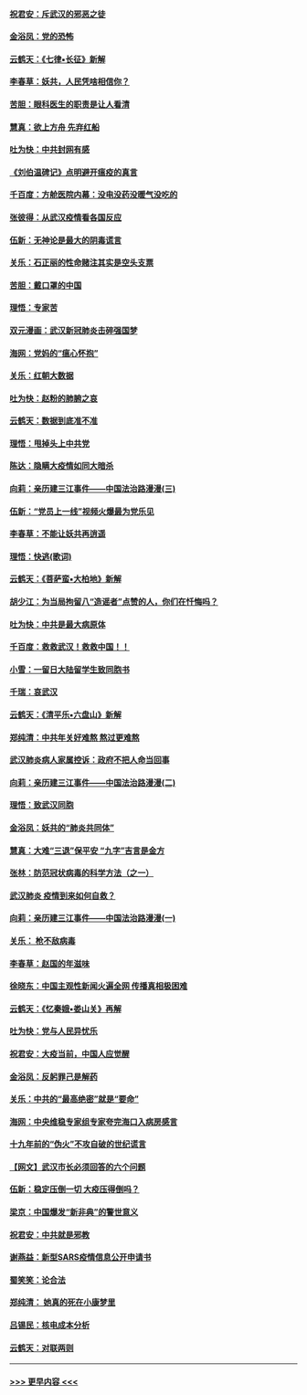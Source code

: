 #### [祝君安：斥武汉的邪恶之徒](../pages/nsc993/n11855861.md?t=02100133) 
#### [金浴凤：党的恐怖](../pages/nsc993/n11855849.md?t=02100133) 
#### [云鹤天：《七律▪长征》新解](../pages/nsc993/n11855479.md?t=02100133) 
#### [李春草：妖共，人民凭啥相信你？](../pages/nsc993/n11855196.md?t=02100133) 
#### [苦胆：眼科医生的职责是让人看清](../pages/nsc993/n11853840.md?t=02100133) 
#### [慧真：欲上方舟 先弃红船](../pages/nsc993/n11853483.md?t=02100133) 
#### [吐为快：中共封网有感](../pages/nsc993/n11852575.md?t=02100133) 
#### [《刘伯温碑记》点明避开瘟疫的真言](../pages/nsc993/n11852128.md?t=02100133) 
#### [千百度：方舱医院内幕：没电没药没暖气没吃的](../pages/nsc993/n11850211.md?t=02100133) 
#### [张彼得：从武汉疫情看各国反应](../pages/nsc993/n11850102.md?t=02100133) 
#### [伍新：无神论是最大的阴毒谎言](../pages/nsc993/n11846129.md?t=02100133) 
#### [关乐：石正丽的性命赌注其实是空头支票](../pages/nsc993/n11846109.md?t=02100133) 
#### [苦胆：戴口罩的中国](../pages/nsc993/n11845576.md?t=02100133) 
#### [理悟：专家苦](../pages/nsc993/n11845564.md?t=02100133) 
#### [双元漫画：武汉新冠肺炎击碎强国梦](../pages/nsc993/n11843320.md?t=02100133) 
#### [海网：党妈的“瘟心怀抱”](../pages/nsc993/n11840740.md?t=02100133) 
#### [关乐：红朝大数据](../pages/nsc993/n11840675.md?t=02100133) 
#### [吐为快：赵粉的肺腑之哀](../pages/nsc993/n11840618.md?t=02100133) 
#### [云鹤天：数据到底准不准](../pages/nsc993/n11840325.md?t=02100133) 
#### [理悟：甩掉头上中共党](../pages/nsc993/n11838826.md?t=02100133) 
#### [陈达：隐瞒大疫情如同大暗杀](../pages/nsc993/n11838771.md?t=02100133) 
#### [向莉：亲历建三江事件——中国法治路漫漫(三)](../pages/nsc993/n11831825.md?t=02100133) 
#### [伍新：“党员上一线”视频火爆最为党乐见](../pages/nsc993/n11838200.md?t=02100133) 
#### [李春草：不能让妖共再逍遥](../pages/nsc993/n11838102.md?t=02100133) 
#### [理悟：快逃(歌词)](../pages/nsc993/n11838083.md?t=02100133) 
#### [云鹤天：《菩萨蛮▪大柏地》新解](../pages/nsc993/n11838059.md?t=02100133) 
#### [胡少江：为当局拘留八“造谣者”点赞的人，你们在忏悔吗？](../pages/nsc993/n11836801.md?t=02100133) 
#### [吐为快：中共是最大病原体](../pages/nsc993/n11836748.md?t=02100133) 
#### [千百度：救救武汉！救救中国！！](../pages/nsc993/n11836145.md?t=02100133) 
#### [小雪：一留日大陆留学生致同胞书](../pages/nsc993/n11834624.md?t=02100133) 
#### [千瑞：哀武汉](../pages/nsc993/n11833647.md?t=02100133) 
#### [云鹤天：《清平乐▪六盘山》新解](../pages/nsc993/n11833611.md?t=02100133) 
#### [郑纯清：中共年关好难熬 熬过更难熬](../pages/nsc993/n11833489.md?t=02100133) 
#### [武汉肺炎病人家属控诉：政府不把人命当回事](../pages/nsc993/n11833205.md?t=02100133) 
#### [向莉：亲历建三江事件——中国法治路漫漫(二)](../pages/nsc993/n11829102.md?t=02100133) 
#### [理悟：致武汉同胞](../pages/nsc993/n11831522.md?t=02100133) 
#### [金浴凤：妖共的“肺炎共同体”](../pages/nsc993/n11829448.md?t=02100133) 
#### [慧真：大难“三退”保平安 “九字”吉言是金方](../pages/nsc993/n11829501.md?t=02100133) 
#### [张林：防范冠状病毒的科学方法（之一）](../pages/nsc993/n11828618.md?t=02100133) 
#### [武汉肺炎 疫情到来如何自救？](../pages/nsc993/n11827632.md?t=02100133) 
#### [向莉：亲历建三江事件——中国法治路漫漫(一)](../pages/nsc993/n11827190.md?t=02100133) 
#### [关乐： 枪不敌病毒](../pages/nsc993/n11826746.md?t=02100133) 
#### [李春草：赵国的年滋味](../pages/nsc993/n11826321.md?t=02100133) 
#### [徐晓东：中国主观性新闻火遍全网 传播真相极困难](../pages/nsc993/n11826508.md?t=02100133) 
#### [云鹤天：《忆秦娥▪娄山关》再解](../pages/nsc993/n11824682.md?t=02100133) 
#### [吐为快：党与人民异忧乐](../pages/nsc993/n11824660.md?t=02100133) 
#### [祝君安：大疫当前，中国人应觉醒](../pages/nsc993/n11821946.md?t=02100133) 
#### [金浴凤：反躬罪己是解药](../pages/nsc993/n11820280.md?t=02100133) 
#### [关乐：中共的“最高绝密”就是“要命”](../pages/nsc993/n11816946.md?t=02100133) 
#### [海网：中央维稳专家组专家夸完海口入病房感言](../pages/nsc993/n11815138.md?t=02100133) 
#### [十九年前的“伪火”不攻自破的世纪谎言](../pages/nsc993/n11813238.md?t=02100133) 
#### [【网文】武汉市长必须回答的六个问题](../pages/nsc993/n11813848.md?t=02100133) 
#### [伍新：稳定压倒一切 大疫压得倒吗？](../pages/nsc993/n11812634.md?t=02100133) 
#### [梁京：中国爆发“新非典”的警世意义](../pages/nsc993/n11812554.md?t=02100133) 
#### [祝君安：中共就是邪教](../pages/nsc993/n11812431.md?t=02100133) 
#### [谢燕益：新型SARS疫情信息公开申请书](../pages/nsc993/n11808840.md?t=02100133) 
#### [蜀笑笑：论合法](../pages/nsc993/n11808064.md?t=02100133) 
#### [郑纯清： 她真的死在小康梦里](../pages/nsc993/n11806623.md?t=02100133) 
#### [吕锡民：核电成本分析](../pages/nsc993/n11806284.md?t=02100133) 
#### [云鹤天：对联两则](../pages/nsc993/n11805957.md?t=02100133) 

----
#### [ >>> 更早内容 <<< ](../indexes/nsc993-earlier.md)
